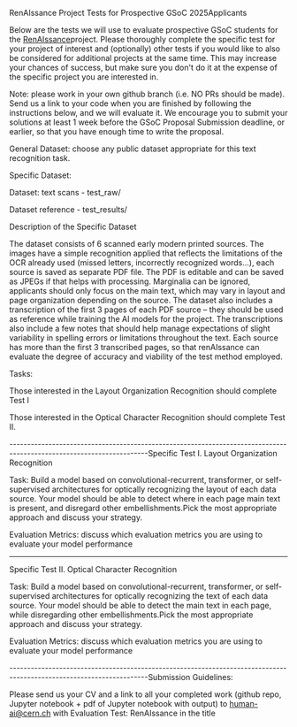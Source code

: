 RenAIssance Project Tests for Prospective GSoC 2025Applicants

Below are the tests we will use to evaluate prospective GSoC students for the [RenAIssance](https://humanai.foundation/gsoc/projects/2025/project_RenAIssance.html)project. Please thoroughly complete the specific test for your project of interest and (optionally) other tests if you would like to also be considered for additional projects at the same time. This may increase your chances of success, but make sure you don't do it at the expense of the specific project you are interested in.

Note: please work in your own github branch (i.e. NO PRs should be made). Send us a link to your code when you are finished by following the instructions below, and we will evaluate it. We encourage you to submit your solutions at least 1 week before the GSoC Proposal Submission deadline, or earlier, so that you have enough time to write the proposal.

General Dataset: choose any public dataset appropriate for this text recognition task.

Specific Dataset:

Dataset: text scans - test_raw/

Dataset reference - test_results/

Description of the Specific Dataset

The dataset consists of 6 scanned early modern printed sources. The images have a simple recognition applied that reflects the limitations of the OCR already used (missed letters, incorrectly recognized words...), each source is saved as separate PDF file. The PDF is editable and can be saved as JPEGs if that helps with processing. Marginalia can be ignored, applicants should only focus on the main text, which may vary in layout and page organization depending on the source. The dataset also includes a transcription of the first 3 pages of each PDF source – they should be used as reference while training the AI models for the project. The transcriptions also include a few notes that should help manage expectations of slight variability in spelling errors or limitations throughout the text. Each source has more than the first 3 transcribed pages, so that renAIssance can evaluate the degree of accuracy and viability of the test method employed.

Tasks:

Those interested in the Layout Organization Recognition should complete Test I

Those interested in the Optical Character Recognition should complete Test II.

---------------------------------------------------------------------------------------------------------------------Specific Test I. Layout Organization Recognition

Task: Build a model based on convolutional-recurrent, transformer, or self-supervised architectures for optically recognizing the layout of each data source. Your model should be able to detect where in each page main text is present, and disregard other embellishments.Pick the most appropriate approach and discuss your strategy.

Evaluation Metrics: discuss which evaluation metrics you are using to evaluate your model performance

---

Specific Test II. Optical Character Recognition

Task: Build a model based on convolutional-recurrent, transformer, or self-supervised architectures for optically recognizing the text of each data source. Your model should be able to detect the main text in each page, while disregarding other embellishments.Pick the most appropriate approach and discuss your strategy.

Evaluation Metrics: discuss which evaluation metrics you are using to evaluate your model performance

---------------------------------------------------------------------------------------------------------------------Submission Guidelines:

Please send us your CV and a link to all your completed work (github repo, Jupyter notebook + pdf of Jupyter notebook with output) to [human-ai@cern.ch](mailto:human-ai@cern.ch) with Evaluation Test: RenAIssance in the title
